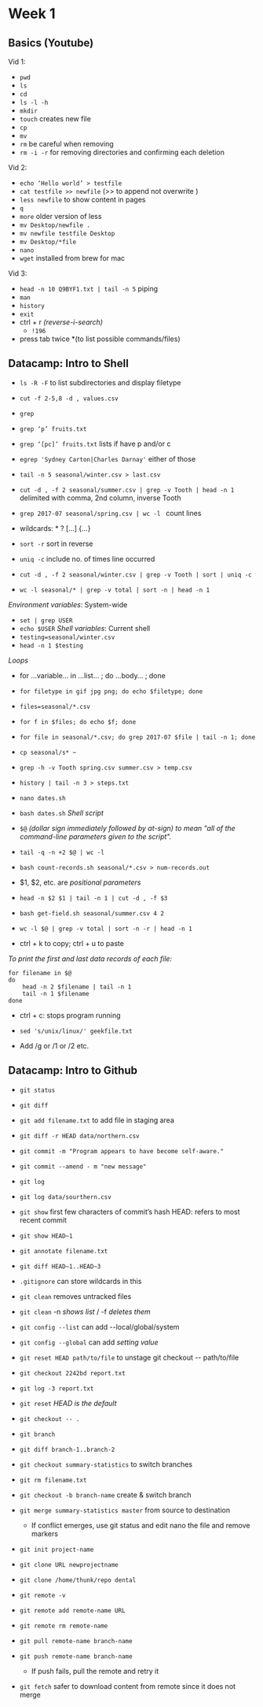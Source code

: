 # Week 1

## Basics (Youtube)
Vid 1:
- `pwd`
- `ls`
- `cd`
- `ls -l -h`
- `mkdir`
- `touch` creates new file
- `cp`
- `mv`
- `rm` be careful when removing
- `rm -i -r` for removing directories and confirming each deletion

Vid 2:
- `echo ‘Hello world’ > testfile`
- `cat testfile >> newfile` (>> to append not overwrite )
- `less newfile` to show content in pages
- `q`
- `more` older version of less
- `mv Desktop/newfile .` 
- `mv newfile testfile Desktop`
- `mv Desktop/*file`
- `nano`
- `wget` installed from brew for mac

Vid 3:
- `head -n 10 Q9BYF1.txt | tail -n 5` piping
- `man`
- `history`
- `exit`
- ctrl + r *(reverse-i-search)*
  - `!196`
- press tab twice *(to list possible commands/files)


## Datacamp: Intro to Shell
- `ls -R -F` to list subdirectories and display filetype
- `cut -f 2-5,8 -d , values.csv`
- `grep`
- `grep ‘p’ fruits.txt`
- `grep ‘[pc]’ fruits.txt` lists if have p and/or c
- `egrep 'Sydney Carton|Charles Darnay'` either of those

- `tail -n 5 seasonal/winter.csv > last.csv`
- `cut -d , -f 2 seasonal/summer.csv | grep -v Tooth | head -n 1` delimited with comma, 2nd column, inverse Tooth
- `grep 2017-07 seasonal/spring.csv | wc -l ` count lines
- wildcards: *  ?	[…]	{…}

- `sort -r` sort in reverse
- `uniq -c` include no. of times line occurred
- `cut -d , -f 2 seasonal/winter.csv | grep -v Tooth | sort | uniq -c`
- `wc -l seasonal/* | grep -v total | sort -n | head -n 1`

*Environment variables*: System-wide
- `set | grep USER`
- `echo $USER`
*Shell variables*: Current shell
- `testing=seasonal/winter.csv`
- `head -n 1 $testing`

*Loops*
- for …variable… in …list… ; do …body… ; done
- `for filetype in gif jpg png; do echo $filetype; done`

- `files=seasonal/*.csv`
- `for f in $files; do echo $f; done`
- `for file in seasonal/*.csv; do grep 2017-07 $file | tail -n 1; done`

- `cp seasonal/s* ~`
- `grep -h -v Tooth spring.csv summer.csv > temp.csv`
- `history | tail -n 3 > steps.txt`

- `nano dates.sh`
- `bash dates.sh`
*Shell script*
- `$@` *(dollar sign immediately followed by at-sign) to mean "all of the command-line parameters given to the script".*
- `tail -q -n +2 $@ | wc -l`
- `bash count-records.sh seasonal/*.csv > num-records.out`

- $1, $2, etc. are *positional parameters*
- `head -n $2 $1 | tail -n 1 | cut -d , -f $3`
- `bash get-field.sh seasonal/summer.csv 4 2`

- `wc -l $@ | grep -v total | sort -n -r | head -n 1`
- ctrl + k to copy; ctrl + u to paste

*To print the first and last data records of each file:*
```
for filename in $@
do
    head -n 2 $filename | tail -n 1
    tail -n 1 $filename
done
```
- ctrl + c: stops program running

- `sed 's/unix/linux/' geekfile.txt`
- Add /g or /1 or /2 etc.


## Datacamp: Intro to Github
- `git status`
- `git diff `
- `git add filename.txt` to add file in staging area
- `git diff -r HEAD data/northern.csv`
- `git commit -m "Program appears to have become self-aware."`
- `git commit --amend - m "new message"`
- `git log`
- `git log data/sourthern.csv`

- `git show` first few characters of commit’s hash
HEAD: refers to most recent commit
- `git show HEAD~1`
- `git annotate filename.txt`
- `git diff HEAD~1..HEAD~3`

- `.gitignore` can store wildcards in this
- `git clean` removes untracked files
- `git clean` -n *shows list* / -f *deletes them*
- `git config --list` can add --local/global/system
- `git config --global` can add *setting* *value*

- `git reset HEAD path/to/file` to unstage
git checkout -- path/to/file
- `git checkout 2242bd report.txt`
- `git log -3 report.txt`
- `git reset` *HEAD is the default*
- `git checkout -- .`

- `git branch`
- `git diff branch-1..branch-2`
- `git checkout summary-statistics` to switch branches
- `git rm filename.txt`
- `git checkout -b branch-name` create & switch branch
- `git merge summary-statistics master` from source to destination
  - If conflict emerges, use git status and edit nano the file and remove markers

- `git init project-name`
- `git clone URL newprojectname`
- `git clone /home/thunk/repo dental`
- `git remote -v`
- `git remote add remote-name URL`
- `git remote rm remote-name`

- `git pull remote-name branch-name`
- `git push remote-name branch-name`
  - If push fails, pull the remote and retry it
- `git fetch` safer to download content from remote since it does not merge






